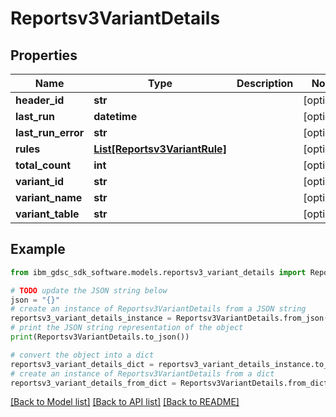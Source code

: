 # Reportsv3VariantDetails


## Properties

Name | Type | Description | Notes
------------ | ------------- | ------------- | -------------
**header_id** | **str** |  | [optional] 
**last_run** | **datetime** |  | [optional] 
**last_run_error** | **str** |  | [optional] 
**rules** | [**List[Reportsv3VariantRule]**](Reportsv3VariantRule.md) |  | [optional] 
**total_count** | **int** |  | [optional] 
**variant_id** | **str** |  | [optional] 
**variant_name** | **str** |  | [optional] 
**variant_table** | **str** |  | [optional] 

## Example

```python
from ibm_gdsc_sdk_software.models.reportsv3_variant_details import Reportsv3VariantDetails

# TODO update the JSON string below
json = "{}"
# create an instance of Reportsv3VariantDetails from a JSON string
reportsv3_variant_details_instance = Reportsv3VariantDetails.from_json(json)
# print the JSON string representation of the object
print(Reportsv3VariantDetails.to_json())

# convert the object into a dict
reportsv3_variant_details_dict = reportsv3_variant_details_instance.to_dict()
# create an instance of Reportsv3VariantDetails from a dict
reportsv3_variant_details_from_dict = Reportsv3VariantDetails.from_dict(reportsv3_variant_details_dict)
```
[[Back to Model list]](../README.md#documentation-for-models) [[Back to API list]](../README.md#documentation-for-api-endpoints) [[Back to README]](../README.md)


